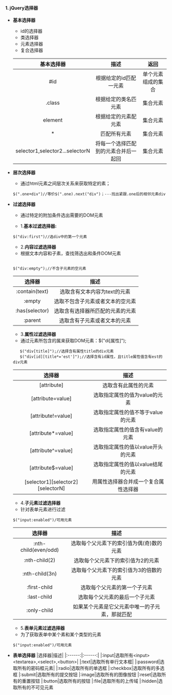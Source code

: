 #### 1. jQuery选择器

 - **基本选择器**
     - id的选择器
     - 类选择器
     - 元素选择器
     - 复合选择器

    |基本选择器|描述|返回|
    |:------:|:------:|:------:|
    |#id|根据给定的id匹配一元素|单个元素组成的集合|
    |.class|根据给定的类名匹元素|集合元素
    |element|根据给定的元素配元素|集合元素
    |*|匹配所有元素|集合元素
    |selector1,selector2...selectorN|将每一个选择匹配到的元素合并后一起回|集合元素

 - **层次选择器**
     - 通过html元素之间层次关系来获取特定的素；
      ```
     $(".one+div")//等价$(".one).next("div")；---找出紧跟.one后的相邻元素div
     ```

 - **过滤选择器**
     - 通过特定的附加条件选出需要的DOM元素

     - 1.**基本过滤选择器:**
     ```
     $("div:first")//选div中的第一个元素
     ```

     - 2.**内容过滤选择器**
     - 根据文本内容和子素，查找筛选出和条件DOM元素
     ```

     $("div:empty");//不含子元素的空元素
     ```
     |选择器|描述|
     |:------:|:------:|
     |:contain(text)|选取含有文本内容为text的元素|
     |:empty|选取不包含子元素或者文本的空元素|
     |:has(selector)|选取含有选择器所匹配的元素的元素|
     |:parent|选取含有子元素或者文本的元素|
     
     - 3.**属性过滤选择器**
     - 通过元素所包含的属来获取DOM元素：$("di[属性]");
     ```
        $("div[title]");//选择含有属性title的div元素
        $("div[id][title*='est']");//选择含有id属性，且title属性值含有est的div元素
     ```
     |选择器|描述|
     |:------:|:------:|
     |[attribute]|选取含有此属性的元素|
     |[attribute=value]|选取指定属性的值为value的元素|
     |[attribute!=value]|选取指定属性的值不等于value的元素|
     |[attribute*=value]|选取指定属性的值含有value的元素|
     |[attribute^=value]|选取指定属性的值以value开头的元素|
     |[attribute$=value]|选取指定属性的值以value结尾的元素|
     |[selector1][selector2][selectorN]|用属性选择器合并成一个复合属性选择器|

     - 4.**子元素过滤选择器**
     - 针对表单元素进行过滤
     ```
     $("input:enabled")/可用元素
     ```
     |选择器|描述|
     |:------:|:------:|
     |:nth-child(even/odd)|选取每个父元素下的索引值为偶(奇)数的元素|
     |:nth-child(2)|选取每个父元素下的索引值为2的元素|
     |:nth-child(3n)|选取每个父元素下的索引值为3的倍数的元素|
     |:first-child|选取每个父元素的第一个子元素|
     |:last-child|选取每个父元素的最后一个子元素|
     |:only-child|如果某个元素是它父元素中唯一的子元素，那就匹配|

    - 5.**表单元素过滤选择器**
     - 为了获取表单中某个素和某个类型的元素
     ```
     $("input:enabled")/可用元素
     ```
- **表单选择器**
     |选择器|描述|
     |:------:|:------:|
     |:input|选取所有\<input>\<textarea>,\<select>,\<button>|
     |:text|选取所有单行文本框|
     |:password|选取所有的密码框元素|
     |:radio|选取所有的单选框
     |:checkbox|选取所有的多选框
     |:submit|选取所有的提交按钮
     |:image|选取所有的图像按钮
     |:reset|选取所有的重置按钮
     |:button|选取所有的按钮
     |:file|选取所有的上传域
     |:hidden|选取所有的不可见元素
